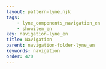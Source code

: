 ```yaml
---
layout: pattern-lyne.njk
tags: 
    - lyne_components_navigation_en
    - showitem_en
key: navigation-lyne_en
title: Navigation
parent: navigation-folder-lyne_en
keywords: navigation
order: 420
---
```

